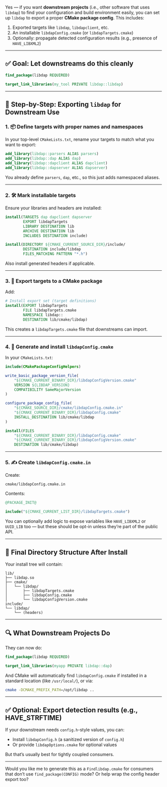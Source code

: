 Yes — if you want **downstream projects** (i.e., other software that uses `libdap`) to find your configuration
and build environment easily, you can set up `libdap` to export a proper **CMake package config**. This includes:

1. Exported targets like `libdap`, `libdapclient`, etc.
2. An installable `libdapConfig.cmake` (or `libdapTargets.cmake`)
3. Optionally: propagate detected configuration results (e.g., presence of `HAVE_LIBXML2`)

---

## ✅ Goal: Let downstreams do this cleanly

```cmake
find_package(libdap REQUIRED)

target_link_libraries(my_tool PRIVATE libdap::libdap)
```

---

## 🔧 Step-by-Step: Exporting `libdap` for Downstream Use

### 1. 📦 Define targets with proper names and namespaces

In your top-level `CMakeLists.txt`, rename your targets to match what you want to export:

```cmake
add_library(libdap::parsers ALIAS parsers)
add_library(libdap::dap ALIAS dap)
add_library(libdap::dapclient ALIAS dapclient)
add_library(libdap::dapserver ALIAS dapserver)
```

You already define `parsers`, `dap`, etc., so this just adds namespaced aliases.

---

### 2. 🛠 Mark installable targets

Ensure your libraries and headers are installed:

```cmake
install(TARGETS dap dapclient dapserver
        EXPORT libdapTargets
        LIBRARY DESTINATION lib
        ARCHIVE DESTINATION lib
        INCLUDES DESTINATION include)

install(DIRECTORY ${CMAKE_CURRENT_SOURCE_DIR}/include/
        DESTINATION include/libdap
        FILES_MATCHING PATTERN "*.h")
```

Also install generated headers if applicable.

---

### 3. 🧱 Export targets to a CMake package

Add:

```cmake
# Install export set (target definitions)
install(EXPORT libdapTargets
        FILE libdapTargets.cmake
        NAMESPACE libdap::
        DESTINATION lib/cmake/libdap)
```

This creates a `libdapTargets.cmake` file that downstreams can import.

---

### 4. 🧩 Generate and install `libdapConfig.cmake`

In your `CMakeLists.txt`:

```cmake
include(CMakePackageConfigHelpers)

write_basic_package_version_file(
    "${CMAKE_CURRENT_BINARY_DIR}/libdapConfigVersion.cmake"
    VERSION ${LIBDAP_VERSION}
    COMPATIBILITY SameMajorVersion
)

configure_package_config_file(
    "${CMAKE_SOURCE_DIR}/cmake/libdapConfig.cmake.in"
    "${CMAKE_CURRENT_BINARY_DIR}/libdapConfig.cmake"
    INSTALL_DESTINATION lib/cmake/libdap
)

install(FILES
    "${CMAKE_CURRENT_BINARY_DIR}/libdapConfig.cmake"
    "${CMAKE_CURRENT_BINARY_DIR}/libdapConfigVersion.cmake"
    DESTINATION lib/cmake/libdap)
```

---

### 5. ✍️ Create `libdapConfig.cmake.in`

Create:

```
cmake/libdapConfig.cmake.in
```

Contents:

```cmake
@PACKAGE_INIT@

include("${CMAKE_CURRENT_LIST_DIR}/libdapTargets.cmake")
```

You can optionally add logic to expose variables like `HAVE_LIBXML2` or `UUID_LIB` too — but these should be opt-in unless they’re part of the public API.

---

## 🧪 Final Directory Structure After Install

Your install tree will contain:

```
lib/
├── libdap.so
├── cmake/
│   └── libdap/
│       ├── libdapTargets.cmake
│       ├── libdapConfig.cmake
│       └── libdapConfigVersion.cmake
include/
└── libdap/
    └── (headers)
```

---

## 🔍 What Downstream Projects Do

They can now do:

```cmake
find_package(libdap REQUIRED)

target_link_libraries(myapp PRIVATE libdap::dap)
```

And CMake will automatically find `libdapConfig.cmake` if installed in a standard location (like `/usr/local/`), or via:

```bash
cmake -DCMAKE_PREFIX_PATH=/opt/libdap ..
```

---

## ✅ Optional: Export detection results (e.g., HAVE_STRFTIME)

If your downstream needs `config.h`-style values, you can:

- Install `libdapConfig.h` (a sanitized version of `config.h`)
- Or provide `libdapOptions.cmake` for optional values

But that’s usually best for tightly coupled consumers.

---

Would you like me to generate this as a `Findlibdap.cmake` for consumers that don’t use `find_package(CONFIG)` mode? Or help wrap the config header export too?
